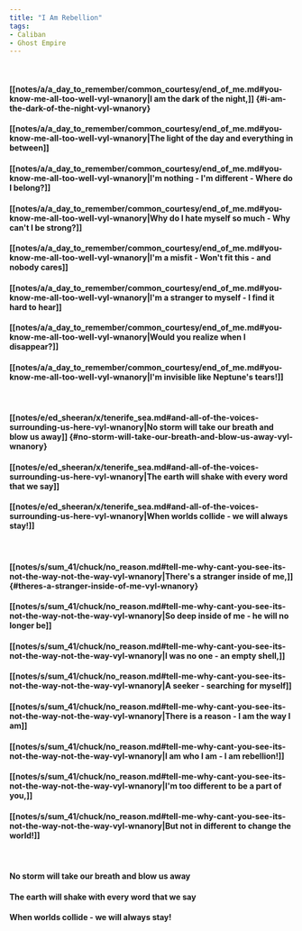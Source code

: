 ```yaml
---
title: "I Am Rebellion"
tags:
- Caliban
- Ghost Empire
---
```

&nbsp;
#### [[notes/a/a_day_to_remember/common_courtesy/end_of_me.md#you-know-me-all-too-well-vyl-wnanory|I am the dark of the night,]] {#i-am-the-dark-of-the-night-vyl-wnanory}
#### [[notes/a/a_day_to_remember/common_courtesy/end_of_me.md#you-know-me-all-too-well-vyl-wnanory|The light of the day and everything in between]]
#### [[notes/a/a_day_to_remember/common_courtesy/end_of_me.md#you-know-me-all-too-well-vyl-wnanory|I'm nothing - I'm different - Where do I belong?]]
#### [[notes/a/a_day_to_remember/common_courtesy/end_of_me.md#you-know-me-all-too-well-vyl-wnanory|Why do I hate myself so much - Why can't I be strong?]]
#### [[notes/a/a_day_to_remember/common_courtesy/end_of_me.md#you-know-me-all-too-well-vyl-wnanory|I'm a misfit - Won't fit this - and nobody cares]]
#### [[notes/a/a_day_to_remember/common_courtesy/end_of_me.md#you-know-me-all-too-well-vyl-wnanory|I'm a stranger to myself - I find it hard to hear]]
#### [[notes/a/a_day_to_remember/common_courtesy/end_of_me.md#you-know-me-all-too-well-vyl-wnanory|Would you realize when I disappear?]]
#### [[notes/a/a_day_to_remember/common_courtesy/end_of_me.md#you-know-me-all-too-well-vyl-wnanory|I'm invisible like Neptune's tears!]]
&nbsp;
#### [[notes/e/ed_sheeran/x/tenerife_sea.md#and-all-of-the-voices-surrounding-us-here-vyl-wnanory|No storm will take our breath and blow us away]] {#no-storm-will-take-our-breath-and-blow-us-away-vyl-wnanory}
#### [[notes/e/ed_sheeran/x/tenerife_sea.md#and-all-of-the-voices-surrounding-us-here-vyl-wnanory|The earth will shake with every word that we say]]
#### [[notes/e/ed_sheeran/x/tenerife_sea.md#and-all-of-the-voices-surrounding-us-here-vyl-wnanory|When worlds collide - we will always stay!]]
&nbsp;
#### [[notes/s/sum_41/chuck/no_reason.md#tell-me-why-cant-you-see-its-not-the-way-not-the-way-vyl-wnanory|There's a stranger inside of me,]] {#theres-a-stranger-inside-of-me-vyl-wnanory}
#### [[notes/s/sum_41/chuck/no_reason.md#tell-me-why-cant-you-see-its-not-the-way-not-the-way-vyl-wnanory|So deep inside of me - he will no longer be]]
#### [[notes/s/sum_41/chuck/no_reason.md#tell-me-why-cant-you-see-its-not-the-way-not-the-way-vyl-wnanory|I was no one - an empty shell,]]
#### [[notes/s/sum_41/chuck/no_reason.md#tell-me-why-cant-you-see-its-not-the-way-not-the-way-vyl-wnanory|A seeker - searching for myself]]
#### [[notes/s/sum_41/chuck/no_reason.md#tell-me-why-cant-you-see-its-not-the-way-not-the-way-vyl-wnanory|There is a reason - I am the way I am]]
#### [[notes/s/sum_41/chuck/no_reason.md#tell-me-why-cant-you-see-its-not-the-way-not-the-way-vyl-wnanory|I am who I am - I am rebellion!]]
#### [[notes/s/sum_41/chuck/no_reason.md#tell-me-why-cant-you-see-its-not-the-way-not-the-way-vyl-wnanory|I'm too different to be a part of you,]]
#### [[notes/s/sum_41/chuck/no_reason.md#tell-me-why-cant-you-see-its-not-the-way-not-the-way-vyl-wnanory|But not in different to change the world!]]
&nbsp;
#### No storm will take our breath and blow us away
#### The earth will shake with every word that we say
#### When worlds collide - we will always stay!
